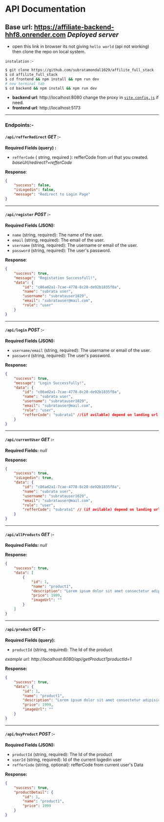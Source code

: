 # API Documentation

## Base url: https://affiliate-backend-hhf8.onrender.com *Deployed server*
- open this link in browser its not giving `hello world` (api not working) then clone the repo on local system.

`instalation` :-
```bash
$ git clone https://github.com/subratamondal1029/affilite_full_stack
$ cd affilite_full_stack
$ cd frontend && npm install && npm run dev
# new terminal tab 
$ cd backend && npm install && npm run dev
```
- **backend url**: http://localhost:8080
    change the proxy in [`vite.config.js`](/frontend/vite.config.js) if need.
- **frontend url**: http://localhost:5173
---
### Endpoints:-

#### `/api/refferRedirect` *GET* :-

**Required Fields (query) :**

- `refferCode` ( string, required ): refferCode from url that you created. 
*baseUrl/redirect?=refferCode*

**Response**: 
```json
{
    "success": false,
    "isLogedin": false,
    "message": "Redirect to Login Page"
}
```
---
#### `/api/register` *POST* :-

**Required Fields (JSON):**

- `name` (string, required): The name of the user.
- `email` (string, required): The email of the user.
- `username` (string, required): The username or email of the user.
- `password` (string, required): The user's password.

**Response**:
```json
{
    "success": true,
    "message": "Registation Successfull!",
    "data": {
        "id": "c86ad2a1-7cae-4778-8c20-de92b1835f8a",
        "name": "subrata user",
        "username": "subratauser1029",
        "email": "subratauser@mail.com",
        "role": "user"
    }
}
```
---
#### `/api/login` *POST* :-

**Required Fields (JSON):**

- `username/email` (string, required): The username or email of the user.
- `password` (string, required): The user's password.

**Response:**
```json
{
    "success": true,
    "message": "Login Successfully!",
    "data": {
        "id": "c86ad2a1-7cae-4778-8c20-de92b1835f8a",
        "name": "subrata user",
        "username": "subratauser1029",
        "email": "subratauser@mail.com",
        "role": "user",
        "refferCode": "subrata1" //(if avilable) depend on landing url
    }
}
```

---
#### `/api/currentUser` *GET* :-

**Required Fields:** *null*

**Response:**
```json
{
    "success": true,
    "isLogedin": true,
    "data": {
        "id": "c86ad2a1-7cae-4778-8c20-de92b1835f8a",
        "name": "subrata user",
        "username": "subratauser1029",
        "email": "subratauser@mail.com",
        "role": "user",
        "refferCode": "subrata1" // (if avilable) depend on landing url
    }
}
```

---
#### `/api/allProducts` *GET* :-

**Required Fields:** *null*

**Response:**
```json
{
    "success": true,
    "data": [
        {
            "id": 1,
            "name": "product1",
            "description": "Lorem ipsum dolor sit amet consectetur adipisicing elit. Necessitatibus sed repellendus odio dignissimos eius suscipit voluptate reiciendis similique veniam magni mollitia tempora perspiciatis ea temporibus optio vero consequuntur quis animi minima in, totam nam!",
            "price": 1999,
            "imageUrl": ""
        }
    ]
}
```

---
#### `/api/product` *GET* :-

**Required Fields (query):** 
- `productId` (string, required): The Id of the product

*example url: http://localhost:8080/api/getProduct?productId=1*

**Response:**
```json
{
    "success": true,
    "data": {
        "id": 1,
        "name": "product1",
        "description": "Lorem ipsum dolor sit amet consectetur adipisicing elit. Necessitatibus sed repellendus odio dignissimos eius suscipit voluptate reiciendis similique veniam magni mollitia tempora perspiciatis ea temporibus optio vero consequuntur quis animi minima in, totam nam!",
        "price": 1999,
        "imageUrl": ""
    }
}
```

---
#### `/api/buyProduct` *POST* :-

**Required Fields (JSON):** 
- `productId` (string, required): The Id of the product 
- `userId` (string, required): Id of the current logedin user
- `refferCode` (string, optional): refferCode from current user's Data  


**Response:**
```json
{
    "success": true,
    "productDetail": {
        "id": 1,
        "name": "product1",
        "price": 1999
    }
}
```

